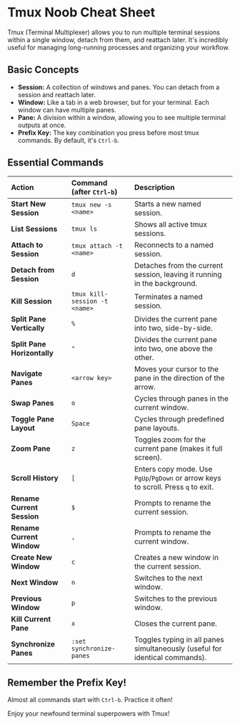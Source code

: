 # Tmux Noob Cheat Sheet

Tmux (Terminal Multiplexer) allows you to run multiple terminal sessions within a single window, detach from them, and reattach later. It's incredibly useful for managing long-running processes and organizing your workflow.

## Basic Concepts
- **Session:** A collection of windows and panes. You can detach from a session and reattach later.
- **Window:** Like a tab in a web browser, but for your terminal. Each window can have multiple panes.
- **Pane:** A division within a window, allowing you to see multiple terminal outputs at once.
- **Prefix Key:** The key combination you press before most tmux commands. By default, it's `Ctrl-b`.

## Essential Commands

| Action                       | Command (after `Ctrl-b`) | Description                                                              |
| :--------------------------- | :----------------------- | :----------------------------------------------------------------------- |
| **Start New Session**        | `tmux new -s <name>`     | Starts a new named session.                                              |
| **List Sessions**            | `tmux ls`                | Shows all active tmux sessions.                                          |
| **Attach to Session**        | `tmux attach -t <name>`  | Reconnects to a named session.                                           |
| **Detach from Session**      | `d`                      | Detaches from the current session, leaving it running in the background. |
| **Kill Session**             | `tmux kill-session -t <name>` | Terminates a named session.                                              |
| **Split Pane Vertically**    | `%`                      | Divides the current pane into two, side-by-side.                         |
| **Split Pane Horizontally**  | `"`                      | Divides the current pane into two, one above the other.                  |
| **Navigate Panes**           | `<arrow key>`            | Moves your cursor to the pane in the direction of the arrow.              |
| **Swap Panes**               | `o`                      | Cycles through panes in the current window.                              |
| **Toggle Pane Layout**       | `Space`                  | Cycles through predefined pane layouts.                                  |
| **Zoom Pane**                | `z`                      | Toggles zoom for the current pane (makes it full screen).                |
| **Scroll History**           | `[`                      | Enters copy mode. Use `PgUp`/`PgDown` or arrow keys to scroll. Press `q` to exit. |
| **Rename Current Session**   | `$`                      | Prompts to rename the current session.                                   |
| **Rename Current Window**    | `,`                      | Prompts to rename the current window.                                    |
| **Create New Window**        | `c`                      | Creates a new window in the current session.                             |
| **Next Window**              | `n`                      | Switches to the next window.                                             |
| **Previous Window**          | `p`                      | Switches to the previous window.                                         |
| **Kill Current Pane**        | `x`                      | Closes the current pane.                                                 |
| **Synchronize Panes**        | `:set synchronize-panes` | Toggles typing in all panes simultaneously (useful for identical commands). |

## Remember the Prefix Key!
Almost all commands start with `Ctrl-b`. Practice it often!

Enjoy your newfound terminal superpowers with Tmux! 

